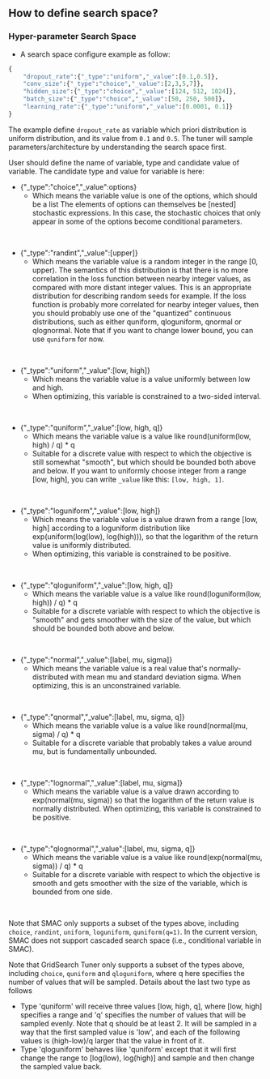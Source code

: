 ## How to define search space?

### Hyper-parameter Search Space

* A search space configure example as follow:

```python
{
    "dropout_rate":{"_type":"uniform","_value":[0.1,0.5]},
    "conv_size":{"_type":"choice","_value":[2,3,5,7]},
    "hidden_size":{"_type":"choice","_value":[124, 512, 1024]},
    "batch_size":{"_type":"choice","_value":[50, 250, 500]},
    "learning_rate":{"_type":"uniform","_value":[0.0001, 0.1]}
}

```

The example define `dropout_rate` as variable which priori distribution is uniform distribution, and its value from `0.1` and `0.5`.
The tuner will sample parameters/architecture by understanding the search space first.

User should define the name of variable, type and candidate value of variable.
The candidate type and value for variable is here:

* {"_type":"choice","_value":options}
   * Which means the variable value is one of the options, which should be a list The elements of options can themselves be [nested] stochastic expressions. In this case, the stochastic choices that only appear in some of the options become conditional parameters.
<br/>

* {"_type":"randint","_value":[upper]}
   * Which means the variable value is a random integer in the range [0, upper). The semantics of this distribution is that there is no more correlation in the loss function between nearby integer values, as compared with more distant integer values. This is an appropriate distribution for describing random seeds for example. If the loss function is probably more correlated for nearby integer values, then you should probably use one of the "quantized" continuous distributions, such as either quniform, qloguniform, qnormal or qlognormal. Note that if you want to change lower bound, you can use `quniform` for now.
<br/>

* {"_type":"uniform","_value":[low, high]}
   * Which means the variable value is a value uniformly between low and high.
   * When optimizing, this variable is constrained to a two-sided interval.
<br/>

* {"_type":"quniform","_value":[low, high, q]}
   * Which means the variable value is a value like round(uniform(low, high) / q) * q
   * Suitable for a discrete value with respect to which the objective is still somewhat "smooth", but which should be bounded both above and below. If you want to uniformly choose integer from a range [low, high], you can write `_value` like this: `[low, high, 1]`.
<br/>

* {"_type":"loguniform","_value":[low, high]}
   * Which means the variable value is a value drawn from a range [low, high] according to a loguniform distribution like exp(uniform(log(low), log(high))), so that the logarithm of the return value is uniformly distributed.
   * When optimizing, this variable is constrained to be positive.
<br/>

* {"_type":"qloguniform","_value":[low, high, q]}
   * Which means the variable value is a value like round(loguniform(low, high)) / q) * q
   * Suitable for a discrete variable with respect to which the objective is "smooth" and gets smoother with the size of the value, but which should be bounded both above and below.
<br/>

* {"_type":"normal","_value":[label, mu, sigma]}
   * Which means the variable value is a real value that's normally-distributed with mean mu and standard deviation sigma. When optimizing, this is an unconstrained variable.
<br/>

* {"_type":"qnormal","_value":[label, mu, sigma, q]}
   * Which means the variable value is a value like round(normal(mu, sigma) / q) * q
   * Suitable for a discrete variable that probably takes a value around mu, but is fundamentally unbounded.
<br/>

* {"_type":"lognormal","_value":[label, mu, sigma]}
   * Which means the variable value is a value drawn according to exp(normal(mu, sigma)) so that the logarithm of the return value is normally distributed. When optimizing, this variable is constrained to be positive.
<br/>

* {"_type":"qlognormal","_value":[label, mu, sigma, q]}
   * Which means the variable value is a value like round(exp(normal(mu, sigma)) / q) * q
   * Suitable for a discrete variable with respect to which the objective is smooth and gets smoother with the size of the variable, which is bounded from one side.
<br/>

Note that SMAC only supports a subset of the types above, including `choice`, `randint`, `uniform`, `loguniform`, `quniform(q=1)`. In the current version, SMAC does not support cascaded search space (i.e., conditional variable in SMAC).

Note that GridSearch Tuner only supports a subset of the types above, including `choice`, `quniform` and `qloguniform`, where q here specifies the number of values that will be sampled. Details about the last two type as follows
* Type 'quniform' will receive three values [low, high, q], where [low, high] specifies a range and 'q' specifies the number of values that will be sampled evenly. Note that q should be at least 2. It will be sampled in a way that the first sampled value is 'low', and each of the following values is (high-low)/q larger that the value in front of it.
* Type 'qloguniform' behaves like 'quniform' except that it will first change the range to [log(low), log(high)] and sample and then change the sampled value back.